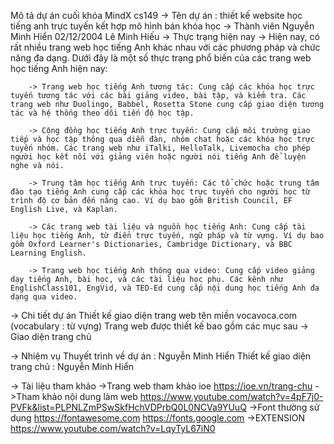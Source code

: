 Mô tả dự án cuối khóa MindX cs149
-> Tên dự án : thiết kế website học tiếng anh trực tuyến kết hợp mô hình bán khóa học
-> Thành viên 
    Nguyễn Minh Hiển 02/12/2004
    Lê Minh Hiếu
-> Thực trạng hiện nay
        -> Hiện nay, có rất nhiều trang web học tiếng Anh khác nhau với các phương pháp và chức năng đa dạng. Dưới đây là một số thực trạng phổ biến của các trang web học tiếng Anh hiện nay:

        -> Trang web học tiếng Anh tương tác: Cung cấp các khóa học trực tuyến tương tác với các bài giảng video, bài tập, và kiểm tra. Các trang web như Duolingo, Babbel, Rosetta Stone cung cấp giao diện tương tác và hệ thống theo dõi tiến độ học tập.

        -> Cộng đồng học tiếng Anh trực tuyến: Cung cấp môi trường giao tiếp và học tập thông qua diễn đàn, nhóm chat hoặc các khóa học trực tuyến nhóm. Các trang web như iTalki, HelloTalk, Livemocha cho phép người học kết nối với giảng viên hoặc người nói tiếng Anh để luyện nghe và nói.

        -> Trung tâm học tiếng Anh trực tuyến: Các tổ chức hoặc trung tâm đào tạo tiếng Anh cung cấp các khóa học trực tuyến cho người học từ trình độ cơ bản đến nâng cao. Ví dụ bao gồm British Council, EF English Live, và Kaplan.

        -> Các trang web tài liệu và nguồn học tiếng Anh: Cung cấp tài liệu học tiếng Anh, từ điển trực tuyến, ngữ pháp và từ vựng. Ví dụ bao gồm Oxford Learner's Dictionaries, Cambridge Dictionary, và BBC Learning English.

        -> Trang web học tiếng Anh thông qua video: Cung cấp video giảng dạy tiếng Anh, bài học, và các tài liệu học phụ. Các kênh như EnglishClass101, EngVid, và TED-Ed cung cấp nội dung học tiếng Anh đa dạng qua video. 

-> Chi tiết dự án
    Thiết kế giao diện trang web tên miền vocavoca.com (vocabulary : từ vựng)
    Trang web được thiết kế bao gồm các mục sau
        -> Giao diện trang chủ


-> Nhiệm vụ
   Thuyết trình về dự án : Nguyễn Minh Hiển
   Thiết kế giao diện trang chủ : Nguyễn Minh Hiển
   



-> Tài liệu tham khảo
    ->Trang web tham khảo ioe
    https://ioe.vn/trang-chu
    ->Tham khảo nội dung làm web
    https://www.youtube.com/watch?v=4pF7j0-PVFk&list=PLPNLZmPSwSkfHchVDPrbQ0L0NCVa9YUuQ
    ->Font thường sử dụng
    https://fontawesome.com
    https://fonts.google.com
    ->EXTENSION
    https://www.youtube.com/watch?v=LqyTyL67iN0


